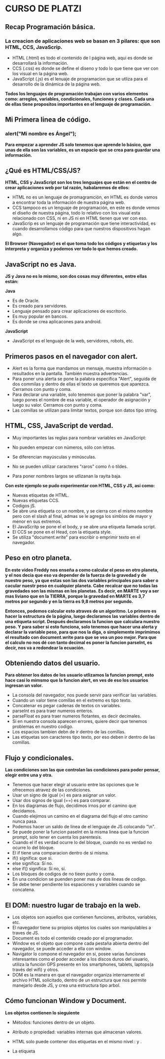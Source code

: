 # CURSO DE PLATZI

## Recap Programación básica. 

### La creacion de aplicaciones web se basan en 3 pilares: que son HTML, CCS, JavaScrip.

- HTML (.html) es todo el contenido de l página web, aqui es donde se desarrollará la información.
- CCS (.css) es donde se define el diseno y todo lo que tiene que ver con los visual en la página web.
- JavaScript (.js) es el lenuaje de programacion que se utliza para el desarrollo de la dinámica de la página web.

**Todos los lenguajes de programación trabajan con varios elementos como: arreglos, variables, condicionales, funciones y clases. Cada una de ellas tiene propositos importantes en el lenguaje de programación.**


## Mi Primera linea de código.

### alert("Mi nombre es Ángel");

**Para empezar a aprender JS solo tenemos que aprende lo básico, que unas de ella son las variables, es un espacio que se crea para guardar una información.** 


## ¿Qué es HTML/CSS/JS?

**HTML, CSS y JavaScript son los tres lenguajes que están en el centro de crear aplicaciones web por tal razón, habalaremos de ellos:**

- HTML no es un lenguaje de promagramción, en HTML es donde vamos a encontrar toda la información de nuestra página web.
- CCS tampoco es un lenguaje de programación, en este es donde vemos el diseño de nuestra página, todo lo relativo con los visual esta relacionado con CSS, ni en JS ni en HTML tienen que ver con eso.
- JavaScrip es un lenguaje de programación que tiene interactividad, es cuando desarrollamos código para que nuestros dispositivos hagan algo. 

**El Browser (Navegador) es el que toma todo los códigos y etiquetas y los interpreta y organiza y podemos ver todo lo que hemos creado.**


## JavaScript no es Java.

**JS y Java no es lo mismo, son dos cosas muy diferentes, entre ellas están:**

**Java**
  - Es de Oracle.
  - Es creado para servidores.
  - Lenguaje pensado para crear aplicaciones de escritorio.
  - Es muy popular en bancos.
  - Es donde se crea aplicacones para android.

**JavaScript**
  - JavaScript es el lenguaje de la web, servidores, robots, etc.


## Primeros pasos en el navegador con alert.

- Alert es la forma que mandamos un mensaje, muestra información o resultados en la pantalla. También muestra advertencias.
- Para poner una alerta se pone la palabra especifica "Alert", seguida de dos commilas y dentro de ellas el texto ue queremos que aparezca. Cerramos con punto y coma.
- Para declarar una variable, solo tenemos que poner la palabra "var", luego pones el nombre de esa variable, el operador de asignación y luego su valor. Cerramos con punto y coma.
- Las comillas se utilizan para limitar textos, porque son datos tipo string.

## HTML, CSS, JavaScript de verdad.

- Muy importantes las reglas para nombrar variables en JavaScript:

- No pueden empezar con números, sólo con letras.
- Se diferencian mayúsculas y minúsculas.
- No se pueden utilizar caracteres "raros" como ñ o tildes.
- Para poner nombres largos se utlizanan la rayita baja.

**Con este ejemplo se pudo experimentar con HTML, CSS y JS, asi como:**

- Nuevas etiquetas de HTML.
- Nuevas etiquetas CCS.
- Codigos jS.
- Se abre una etiqueta co un nombre, y se cierra con el mismo nombre pero con el slash al final, admas se le agrega los simblos de mayor y menor en sus extremos.
- El JavaScritp se pone el el body, y se abre una etiqueta llamada script.
- El CCS se pone en el Head, con la etiqueta style.
- Se utiliza "document.write" para escribir o emprimir texto en el navegador.


## Peso en otro planeta.

**En este video Freddy nos enseña a como calcular el peso en otro planeta, y el nos decia que eso va depender de la fuerza de la gravedad y de nuestro peso, ya que estas son las dos variables principales para saber o cacular nuestr peso en cualquier planeta. Cabe recalcar que no todas las gravedades son las mismas en los planetas. Es decir, en MARTE voy a ser mas liviano que en la TIERRA, porque la gravedad en MARTE es 3,7 metros por segundo y en la tierra es 9,8 metros por segundo.**

**Entonces, podemos calcular esto atraves de un algoritmo. Lo primero es hacer la estructura de la página, luego declaramos las variables dentro de una etiqueta script. Después declaramos la funcion que calculara nuestro peso. Y para saber si esto funciona, solo tenemos que hacer una alerta y declarar la variable peso, para que nos la diga, o simplemente imprimimos el resultado con document.write para que se vea un poo mejor. Para que el calculo no nos dé con tanto decimal es poner la funcion parseInt, es decir, nos va a redondear la ecuación.**

## Obteniendo datos del usuario.

**Para obtener los datos de los usuario utlizamos la funcion prompt, esto hace casi lo mimsmo que la funcion alert, en ves de eso los usuarios ingresan un valor.**

- La consola del navegador, nos puede servir para verificar las variables.
- Cuando un valor tiene comillas en el extremo es tipo texto.
- Concatenar es pegar cadenas de textos cn variables.
- parseInt es para traer numeros enteros.
- parseFloat es para traer numeros flotantes, es decir decimales.
- Si en nuestra consola aparecen errores, quiere decir que tenemos problemas en nuestro codigo.
- Los espacios tambien debn de ir dentro de las comillas.
- Las etiquetas son caracteres tipo texto, por eso deben ir dentro de las comillas.


## Flujo y condicionales.

**Las condiciones son las que controlan las condiciones para poder pensar, elegir entre una y otra.**

- Tenemos que hacer elegir al usuario entre las opciones que le ofrecemos atravez de las condiciones.
- Usar un signo de igual (=) es para asignar un valor.
- Usar dos signos de igual (==) es para comparar.
- En los diagramas de flujo, decidimos irnos por el camino que decidamos.
- Cuando elejimos un camino en el diagrama del flujo el otro camino nunca pasa.
- Podemos hacer un saldo de linea de el lenguaje de JS colocando "\n".
- Se puede poner la funcion paseInt en la misma linea que la funcion prompt, solo tener en cuenta los parentesis.
- Cuando el if es verdad ocurre lo del bloque, cuando no es verdad no ocurre lo del bloque.
- El if tiene una comparacion dentro de si misma.
- if() significa: que si.
- else significa: Sí no.
- else if() significa: Sí no, sí.
- Los bloques de codigos de no tieen punto y coma.
- En una condicion se puenden poner mas de dos lineas de codigo.
- Se debe tener pendiente los espaciones y variables cuando se concatena.

## El DOM: nuestro lugar de trabajo en la web.

- Los objetos son aquellos que contienen funciones, atributos, variables, etc.
- El navegador tiene su propios objetos los cuales son manipulables a traves de JS.
- Document es  todo el contenido creado por el programador.
- Window es el objeto que compone cada pestaña abierta dentro del navegador, se puede acceder a ella con window.
- Navigator lo compone el navegador en si, posee varias funciones interesantes como el poder acceder a los discos duros del usuario, utiliza la función GPS presente en los smartphones, tablets, laptops(a través del wifi) y otros.
- DOM es la manera en que el navegador organiza internamente el archivo HTML solicitado, dentro de un estructura que nos permite manejarlo desde JS, y crea una estructura tipo arbol.

## Cómo funcionan Window y Document.

**Los objetos contienen lo sieguiente**

- Métodos: funciones dentro de un objeto.
- Atributo o propiedad: variables internas que almacenan valores.

- HTML solo puede contener dos etiquetas en el mismo nivel : <Head> y <Body>.
- La etiqueta <Script> va justo antes de cerrar el body.
- HTML que permite al navegador interpretar los caracteres especiales como tildes, acentos, la letra ñ.
- Console.log permite emitir mensajes que no vea el usuario.
- Charset significa colección de letras.

## Dibujando en el DOM.

- Canva es la etiqueta de dibujo.
- HTML no se puede dibujar, en JS si se puede dibujar.
- document.getElementById: es para obtener un elemento con su id del documento.
- getContext: es el método del objeto canvas.
- beginPath: Arranca o activa el dibujo
- strokeStyle: Se comporta como variable, atributo o propiedad del objeto.
- moveTo: es funcion del canvas para definir el punto donde va arrancar la linea.
- closePath: Cerramos el trazo, y lo damos finalizado.
- lineTo: es para mover lineas.

## Funciones en JavaScript.

- Una funcion se usa cuando repetimos mucas veces el codigo, es decir cuando hay mucho código repetitivo.
- Para declarar funciones se escribe la palabra function seguido del nombre de la funcion, seguido de los parametros de la funcion entre parentesis.
- Los parametros son variables, por lo tanto se deben seguir las reglas de asignacion de nombres a variables.
- En JS primero se cargan las funciones en la memoria y luego el resto del codigo, por lo tanto, no importa donde se declare la funcion dentro del codigo.

## Ciclos while y for en JavaScript.

- Los ciclos son piezas de código que se ejecutan de manera cíclica , hasta que se cumpla una condición.
- Un ciclo infinito sucede cuando se invoca a un ciclo sin determinar una condición limitante, el ciclo se repite infinitamente.
- Debemos de no crear ciclos infinitos que bloqueen el navegador.
- En cualquier lenguaje de programacion se ejecuta primero las operaciones que estan en parentesis.
- Un ciclo DO WHILE ejecuta una secuencia especificada hasta que se cumpla una condición determinada que actúa de limitante, como primero se ejecuta la sentencia y luego se evalúa la condición, este se ejecuta como mínimo una vez.

## Eventos y Formularios en HTML y JavaScript.

- Los eventos son funciones que ocurre cuando algo pasa, como abrir una pagina.
- Tocar el teclado es uno de os eventos que nos vamos a enfretar.
- Existen muchos tipos de eventos, pueden eser simples o sencillos.

## Detectar eventos del teclado con JavaScript.

- Podemos hacer que nuestro dibujo reacciones al teclado, un ejemplo puede ser con las flechas del teclado.
- Los eventos no necesitan parámetros porque son opcionales, + (variable) que guarda todos los eventos en esa variables.
- Keycode es el código interno del sistema operativo, es la forma en la que se almacenan letras u otras. Todas las letras tienen uno de estos.
- keydown es un evento se usa para saber cuando precionamos una tecla.
- keyup es un evento se usa para saber cuando soltamos una tecla.
- Forma fácil de saber cual de las flechas estoy oprimiendo es guardándolo en una variable especial.
- proto es la forma en que el navegador estructura los datos, y nos da muchos valores por defecto.
- switch es una sentencia que se utliza cuando tenemos muchos if's en el codigo.

## Dibujar en canvas con las flechas del teclado.
**Esta es la continuación de dibujar con fechas del teclas.**

## Funciones matemáticas y números aleatorios en JavaScript.

- Math() : Es una clase estatica que contiene una coleccion de funciones especiales que nos permiten hacer operaciones matematicas complejas.
- Math.ceil : Devuelve el numero entero por debajo de los decimales.
- Math.floor: Devuelve el numero entero por debajo de los decimales.
- Math.random(): Devuelve un numero aleatorio de 0 a 0.9999
- Return es una palabra reservada, le devuelve a la linea de código que invoco la función el valor que sigue del return.

## Uso y carga de imágenes en Canvas.

- En canvas se pueden poner imagenes.
- Tenemos que esperar que la imagen cargue para ue funcione.
- El elemento HTML canvas (<canvas>) se puede utilizar para dibujar gráficos a través de secuencias de comandos.
- Canvas dibuja encima de las imagenes.
- Url es la direccion donde estan las cosas.

## División, módulo y residuo en JavaScript.

- Para obtener el residuo de una división usamos %
- El signo de ! significa NO, así que cuando se pone quiere decir que está negando la expresión que le sigue.
- El operador "&&" significa "y".
- Las funciones dejan de ejecutarse en el momento que llegan al return.

## Clases y Arrays en JavaScript.

- Las clases son la definición de los objetos.
- Los arrays es un tipo de datos que como si fueran en cajitas.
- Programación Orientada a Objetos la cual se crea a partir de una clase, donde se define las características del objeto o atributos y sus capacidades o metodos.
- Un objeto es una instancia de una Clase.
- Propiedad es un atributo o caracteristica que lo define.
- Metodo es la capacidad del objeto.
- Una clase puede heredar caracteristicas de otra clase.
- Constructor es un método llamado en el momento de la creación de instancias.
- Encapsulamiento: es cuando una clase solo define las características del Objeto, un metodo solo define como se ejecuta el metodo.
- Abstraccion es cuando la conjuncion de herencia compleja, metodos y propiedades que un objeto debe ser capaz de simular en un modelo de la realidad.
- Polimorfismo son diferentes clases podrian definir el mismo metodo o propiedad.

## Diagrama de Flujo del Cajero Automático.

- El algoritmo de un cajero automático consiste en darme la suma de dinero solicitada con la menor cantidad de billetes. Si le pido al cajero una suma que no es posible dada la naturaleza de los billetes disponibles me debe aparecer un error.
- El objetivo de un algoritmo es que funcione para todos los posibles valores que le ingrese un usuario.
- Iterar es la acción de Repetir algo usualmente referido a bucles.

**Para afrontar un problema de programación siempre hagamos lo siguiente:**

- Dividir el problema en partes.
- Ilustrar el problema para entender su logica.
- Identificar como hacemos las operaciones matematicas y convertir esto en un algoritmo.
- Crear un diagrama de flujo que me ayude a entender com pasar todo lo anterior a codigo.
- Implementar la solución.

## Implementación del Cajero Automático.

- Siempre es importante ir probando el codigo a medida que se va escribiendo codigo, hacerse ese hábito con el fin de detectar con más facilidad los errores que se puedan presentar.
- Todas las cajas de texto tienen valores de texto, por mas que se ingresen numeros, por ello es necesario parsear el resultado si se desea trabajar con numeros.
- Cast es el proceso de transformar una variable con un tipo de datos a otro.
- Document.Write reescribe el codigo ya cargado anteriormente en el navegador a traves de JS.
- OnLoad es el vento que ocurre cuando el navegador ha cargado la página por completo, luego de este evento se ejecuta otro llamado Close.
- InnerHTML es la manera en que podemos controlar el contenido en HTML.
- El operador += se utilizan en operaciones matematicas, y se puede interpretar como que el valor de una variable es igual a su propio valor, mas el resto de la operacion.
- El operador -= se aplica el mismo concepto que el operador “+=”, solo que en este caso el valor es restado.

## Modelo Cliente/Servidor.

- El Cliente es el navegador al que se le abre un archivo html y desde ahí se invoca un archivo js.
- El servidor corre en la nube. Es el software sobre el que se ejcuta el backend y agarra la direccion o url que le envias en un puerto y te muestra los resultados. 
- Backend es el codigo de programacion que corre en los servidores y que procesa los datos, tambien es el que se conecta a la base de datos.
- Stack es una coleccion de tecnologias (Pila), El más popular es LAMP, Linux, Apache, MySQL, Php.
- Métodos para conectar el frontend con el backend, dos de esos metodos son: 
 - GET = Mandarle a través de la url al servidor unas variables para que el servidor las procese.
 - POST = Los datos se envian por un camino secreto, con formularios, envia los datos en los headers http.
 - AJAX no es necesario recargar sitio para ver nueva informacion.
 - SOCKETS metodo especial para intercambio de datos entre el cliente y el servidor en tiempo real.

 ## Primer servidor web con express.

 - NodeJS es un runtime para poder correr JavaScript sin un navegador.
 - dir = visualizar carpetas y directorios.
 - cd = Ingresar a un directorio.
 - ipconfig = Visualizar la configuracion de red del computador.
 - $ indica que hay una terminal.
 - -g = Lo usamos para hacer la instalacion global.
 - Un framework es un conjunto de funcionalidades empaquetadas para poder realizar cosas.
 - Una biblioteca Conjunto de codigo que te ayuda hacer algo.
 - Un servidor es un ordenador encargado de suministrar información a una serie de clientes, que pueden ser tanto personas como otros dispositivos conectados a el.
 - Usamos el comando ipconfig para saber nuestra direccion IP.
 - Una IP es el numero que identifica a un dispositivo en una red interna o externa.

 ## ¿Cómo funciona un circuito electrónico?

 - Los circuitos electronicos son la base de la tecnologia moderna.
 - La electricidad se crea en plantas de energia y se alamcena en baterias.
 - La eletricidad es flujo constante de eletrones y se mide por el voltaje.
 - Los voltios son la fuerza que mueve la eletricidad.
 - La eletricidad se vuelve sonido cuando haces vibrar una membrana creando ondas electricas.
 - Un circuito dijital convierte la eletricidad en ceros y unos.

 ## ¿Cómo programar un Arduino?

 - Multiplataforma funciona con dos lenguajes de progrtamacion, JS y C#.
 - C# es una evoluncion del lenguaje de progrmacion C.
 - El internet de las cosas es concetar objetos con el internt. 
 - En arduino se programa con C, es uno de los lenguajes donde se derivan muchos otros.
 - A los arduino le llegan la electricidad atraves de un cable USB.
 - Protoboard es una tabla con orificios que estan electricamente conectados.
 - El arduino es el primer paso para hacer juegos, realidad virtual y programar muchas cosas mas.

 
